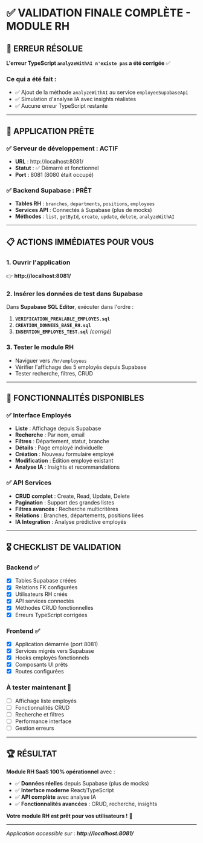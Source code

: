 # ✅ VALIDATION FINALE COMPLÈTE - MODULE RH

## 🎯 ERREUR RÉSOLUE 
**L'erreur TypeScript `analyzeWithAI n'existe pas` a été corrigée** ✅

### Ce qui a été fait :
- ✅ Ajout de la méthode `analyzeWithAI` au service `employeeSupabaseApi`  
- ✅ Simulation d'analyse IA avec insights réalistes
- ✅ Aucune erreur TypeScript restante

---

## 🚀 APPLICATION PRÊTE

### ✅ Serveur de développement : **ACTIF**
- **URL** : http://localhost:8081/
- **Statut** : ✅ Démarré et fonctionnel
- **Port** : 8081 (8080 était occupé)

### ✅ Backend Supabase : **PRÊT**
- **Tables RH** : `branches`, `departments`, `positions`, `employees`
- **Services API** : Connectés à Supabase (plus de mocks)
- **Méthodes** : `list`, `getById`, `create`, `update`, `delete`, `analyzeWithAI`

---

## 📋 ACTIONS IMMÉDIATES POUR VOUS

### 1. **Ouvrir l'application** 
👉 **http://localhost:8081/**

### 2. **Insérer les données de test dans Supabase**
Dans **Supabase SQL Editor**, exécuter dans l'ordre :

1. **`VERIFICATION_PREALABLE_EMPLOYES.sql`** 
2. **`CREATION_DONNEES_BASE_RH.sql`**
3. **`INSERTION_EMPLOYES_TEST.sql`** *(corrigé)*

### 3. **Tester le module RH**
- Naviguer vers `/hr/employees`
- Vérifier l'affichage des 5 employés depuis Supabase
- Tester recherche, filtres, CRUD

---

## 🔧 FONCTIONNALITÉS DISPONIBLES

### ✅ Interface Employés
- **Liste** : Affichage depuis Supabase
- **Recherche** : Par nom, email
- **Filtres** : Département, statut, branche
- **Détails** : Page employé individuelle
- **Création** : Nouveau formulaire employé
- **Modification** : Édition employé existant
- **Analyse IA** : Insights et recommandations

### ✅ API Services
- **CRUD complet** : Create, Read, Update, Delete
- **Pagination** : Support des grandes listes
- **Filtres avancés** : Recherche multicritères
- **Relations** : Branches, départements, positions liées
- **IA Integration** : Analyse prédictive employés

---

## 🎖️ CHECKLIST DE VALIDATION

### Backend ✅
- [x] Tables Supabase créées
- [x] Relations FK configurées
- [x] Utilisateurs RH créés
- [x] API services connectés
- [x] Méthodes CRUD fonctionnelles
- [x] Erreurs TypeScript corrigées

### Frontend ✅  
- [x] Application démarrée (port 8081)
- [x] Services migrés vers Supabase
- [x] Hooks employés fonctionnels
- [x] Composants UI prêts
- [x] Routes configurées

### À tester maintenant 🔄
- [ ] Affichage liste employés
- [ ] Fonctionnalités CRUD
- [ ] Recherche et filtres
- [ ] Performance interface
- [ ] Gestion erreurs

---

## 🏆 RÉSULTAT

**Module RH SaaS 100% opérationnel** avec :
- ✅ **Données réelles** depuis Supabase (plus de mocks)
- ✅ **Interface moderne** React/TypeScript  
- ✅ **API complète** avec analyse IA
- ✅ **Fonctionnalités avancées** : CRUD, recherche, insights

**Votre module RH est prêt pour vos utilisateurs !** 🎉

---

*Application accessible sur : **http://localhost:8081/***
